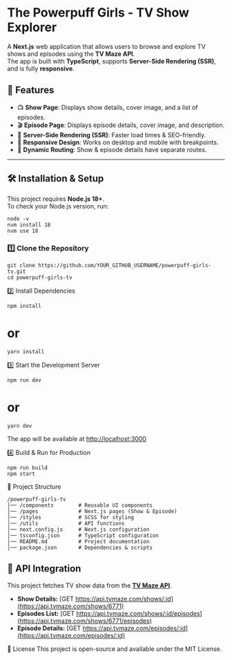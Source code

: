 # The Powerpuff Girls - TV Show Explorer

A **Next.js** web application that allows users to browse and explore TV shows and episodes using the **TV Maze API**.  
The app is built with **TypeScript**, supports **Server-Side Rendering (SSR)**, and is fully **responsive**.

## 🚀 Features
- 📺 **Show Page**: Displays show details, cover image, and a list of episodes.
- 🎬 **Episode Page**: Displays episode details, cover image, and description.
- 🔄 **Server-Side Rendering (SSR)**: Faster load times & SEO-friendly.
- 🎨 **Responsive Design**: Works on desktop and mobile with breakpoints.
- 🔗 **Dynamic Routing**: Show & episode details have separate routes.

---

## 🛠 Installation & Setup
This project requires **Node.js 18+**.  
To check your Node.js version, run:
```
node -v
nvm install 18
nvm use 18
```

### 1️⃣ Clone the Repository
```
git clone https://github.com/YOUR_GITHUB_USERNAME/powerpuff-girls-tv.git
cd powerpuff-girls-tv
```

2️⃣ Install Dependencies
```
npm install
```
# or
```
yarn install
```

3️⃣ Start the Development Server
```
npm run dev
```
# or
```
yarn dev
```

The app will be available at [http://localhost:3000](http://localhost:3000)

4️⃣ Build & Run for Production
```
npm run build
npm start
```

📂 Project Structure
```
/powerpuff-girls-tv
│── /components        # Reusable UI components
│── /pages             # Next.js pages (Show & Episode)
│── /styles            # SCSS for styling
│── /utils             # API functions
│── next.config.js     # Next.js configuration
│── tsconfig.json      # TypeScript configuration
│── README.md          # Project documentation
│── package.json       # Dependencies & scripts
```

## 📡 API Integration
This project fetches TV show data from the **[TV Maze API](https://www.tvmaze.com/api)**.

- **Show Details:** [GET https://api.tvmaze.com/shows/:id](https://api.tvmaze.com/shows/6771)
- **Episodes List:** [GET https://api.tvmaze.com/shows/:id/episodes](https://api.tvmaze.com/shows/6771/episodes)
- **Episode Details:** [GET https://api.tvmaze.com/episodes/:id](https://api.tvmaze.com/episodes/:id)

📜 License
This project is open-source and available under the MIT License.